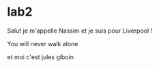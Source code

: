 # lab2
Salut je m'appelle Nassim et je suis pour Liverpool !

You will never walk alone

et moi c'est jules giboin
